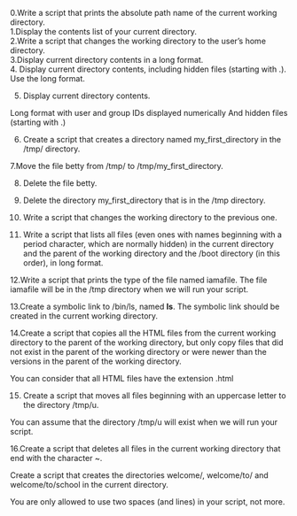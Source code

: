 0.Write a script that prints the absolute path name of the current working directory.  
1.Display the contents list of your current directory.  
2.Write a script that changes the working directory to the user’s home directory.  
3.Display current directory contents in a long format.  
4. Display current directory contents, including hidden files (starting with .). Use the long format.

5. Display current directory contents.  

Long format
with user and group IDs displayed numerically
And hidden files (starting with .)  

6. Create a script that creates a directory named my_first_directory in the /tmp/ directory.

7.Move the file betty from /tmp/ to /tmp/my_first_directory.  

8. Delete the file betty.  

9. Delete the directory my_first_directory that is in the /tmp directory.  

10. Write a script that changes the working directory to the previous one.  

11. Write a script that lists all files (even ones with names beginning with a period character, which are normally hidden) in the current directory and the parent of the working directory and the /boot directory (in this order), in long format.  


12.Write a script that prints the type of the file named iamafile. The file iamafile will be in the /tmp directory when we will run your script.  



13.Create a symbolic link to /bin/ls, named __ls__. The symbolic link should be created in the current working directory.  

14.Create a script that copies all the HTML files from the current working directory to the parent of the working directory, but only copy files that did not exist in the parent of the working directory or were newer than the versions in the parent of the working directory.

You can consider that all HTML files have the extension .html

15. Create a script that moves all files beginning with an uppercase letter to the directory /tmp/u.

You can assume that the directory /tmp/u will exist when we will run your script.  

16.Create a script that deletes all files in the current working directory that end with the character ~.  




Create a script that creates the directories welcome/, welcome/to/ and welcome/to/school in the current directory.

You are only allowed to use two spaces (and lines) in your script, not more.


